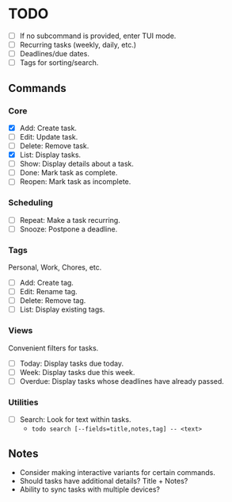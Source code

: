 # TODO

- [ ] If no subcommand is provided, enter TUI mode.
- [ ] Recurring tasks (weekly, daily, etc.)
- [ ] Deadlines/due dates.
- [ ] Tags for sorting/search.

## Commands

### Core

- [x] Add: Create task.
- [ ] Edit: Update task.
- [ ] Delete: Remove task.
- [x] List: Display tasks.
- [ ] Show: Display details about a task.
- [ ] Done: Mark task as complete.
- [ ] Reopen: Mark task as incomplete.

### Scheduling

- [ ] Repeat: Make a task recurring.
- [ ] Snooze: Postpone a deadline.

### Tags

Personal, Work, Chores, etc.

- [ ] Add: Create tag.
- [ ] Edit: Rename tag.
- [ ] Delete: Remove tag.
- [ ] List: Display existing tags.

### Views

Convenient filters for tasks.

- [ ] Today: Display tasks due today.
- [ ] Week: Display tasks due this week.
- [ ] Overdue: Display tasks whose deadlines have already passed.

### Utilities

- [ ] Search: Look for text within tasks.
  - `todo search [--fields=title,notes,tag] -- <text>`

## Notes

- Consider making interactive variants for certain commands.
- Should tasks have additional details? Title + Notes?
- Ability to sync tasks with multiple devices?
